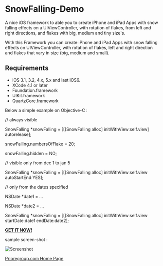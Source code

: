**SnowFalling-Demo**
================

A nice iOS framework to able you to create iPhone and iPad Apps with snow falling effects on a UIViewController, with rotation of flakes, from left and right directions, and flakes with big, medium and tiny size's.

With this Framework you can create iPhone and iPad Apps with snow falling effects on UIViewController, with rotation of flakes, left and right direction and flakes that vary in size (big, medium and small).

## Requirements
* iOS 3.1, 3.2, 4.x, 5.x and last iOS6.
* XCode 4.1 or later
* Foundation.framework
* UIKit.framework
* QuartzCore.framework

Below a simple example on Objective-C :

// always visible

SnowFalling *snowFalling = [[[SnowFalling alloc] initWithView:self.view] autorelease];

snowFalling.numbersOfFlake = 20;

snowFalling.hidden = NO;


// visible only from dec 1 to jan 5

SnowFalling *snowFalling = [[[SnowFalling alloc] initWithView:self.view autoStartEnd:YES];


// only from the dates specified

NSDate *date1 = ...

NSDate *date2 = ...

SnowFalling *snowFalling = [[[SnowFalling alloc] initWithView:self.view startDate:date1 endDate:date2];


**[GET IT NOW!](http://www.prioregroup.com/iphone/snowfalling.aspx)**

sample screen-shot :

![Screenshot](https://github.com/priore/SnowFalling-Demo/raw/master/snowfalling.jpg)

[Prioregroup.com Home Page](http://www.prioregroup.com)